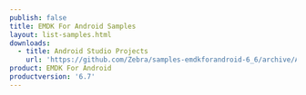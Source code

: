 ```yaml
---
publish: false
title: EMDK For Android Samples
layout: list-samples.html
downloads:
  - title: Android Studio Projects
    url: 'https://github.com/Zebra/samples-emdkforandroid-6_6/archive/AllSamples.zip'
product: EMDK For Android
productversion: '6.7'
---
```






















